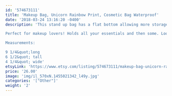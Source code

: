 ```yaml
---
id: '574673111'
title: 'Makeup Bag, Unicorn Rainbow Print, Cosmetic Bag Waterproof'
date: '2018-03-24 13:16:20 -0400'
description: 'This stand up bag has a flat bottom allowing more storage. Vesatile and great for travel. Lined with sturdy interfacing allowing durability and ProSoft® Food Safe Waterproof PUL Fabric to wipe clean during use. Each stand up bag has a strong metal zipper. Fabric pattern image will vary slightly and be unique for each bag.

Perfect for makeup lovers! Holds all your essentials and then some. Looks adorable on any vanity or bathroom sink! 

Measurements:

9 1/4&quot;long
6 1/2&quot; tall
4 1/4&quot; wide'
etsyLink: 'https://www.etsy.com/listing/574673111/makeup-bag-unicorn-rainbow-print?utm_source=synctostaticsite&utm_medium=api&utm_campaign=api'
price: '26.00'
image: 'img/il_570xN.1455021342_l49y.jpg'
categories: '["Other"]'
weight: '2'
---
```

